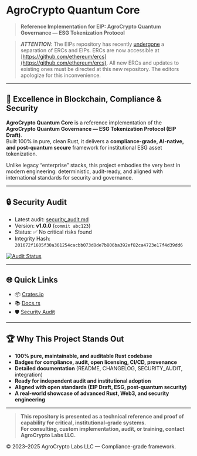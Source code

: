 # AgroCrypto Quantum Core

> **Reference Implementation for EIP: AgroCrypto Quantum Governance — ESG Tokenization Protocol**

> **_ATTENTION_**: The EIPs repository has recently [undergone](https://github.com/ethereum/EIPs/pull/7206) a separation of ERCs and EIPs. ERCs are now accessible at [https://github.com/ethereum/ercs](https://github.com/ethereum/ercs). All new ERCs and updates to existing ones must be directed at this new repository. The editors apologize for this inconvenience.

---

## 🚀 Excellence in Blockchain, Compliance & Security

**AgroCrypto Quantum Core** is a reference implementation of the **AgroCrypto Quantum Governance — ESG Tokenization Protocol (EIP Draft)**.  
Built 100% in pure, clean Rust, it delivers a **compliance-grade, AI-native, and post-quantum secure** framework for institutional ESG asset tokenization.

Unlike legacy “enterprise” stacks, this project embodies the very best in modern engineering: deterministic, audit-ready, and aligned with international standards for security and governance.

---

## 🔒 Security Audit

- Latest audit: [security_audit.md](./security_audit.md)  
- Version: **v1.0.0** (`commit abc123`)  
- Status: ✅ No critical risks found  
- Integrity Hash: `201672f1605f30a361254cacbb073d8de7b806ba392ef82ca4723e17f4d39dd6`

[![Audit Status](https://img.shields.io/badge/security-audited-brightgreen)](./security_audit.md)

---

## 🌐 Quick Links

- 📦 [Crates.io](https://crates.io/crates/agrocrypto-quantum-core)
- 📚 [Docs.rs](https://docs.rs/agrocrypto-quantum-core)
- 🛡️ [Security Audit](./security_audit.md)

---

## 🏆 Why This Project Stands Out

- **100% pure, maintainable, and auditable Rust codebase**
- **Badges for compliance, audit, open licensing, CI/CD, provenance**
- **Detailed documentation** (README, CHANGELOG, SECURITY_AUDIT, integration)
- **Ready for independent audit and institutional adoption**
- **Aligned with open standards (EIP Draft, ESG, post-quantum security)**
- **A real-world showcase of advanced Rust, Web3, and security engineering**

---

> **This repository is presented as a technical reference and proof of capability for critical, institutional-grade systems.  
> For consulting, custom implementation, audit, or training, contact AgroCrypto Labs LLC.**

© 2023–2025 AgroCrypto Labs LLC — Compliance-grade framework.
